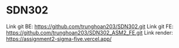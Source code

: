 # SDN302
Link git BE: https://github.com/trunghoan203/SDN302.git 
Link git FE: https://github.com/trunghoan203/SDN302_ASM2_FE.git 
Link render: https://assignment2-sigma-five.vercel.app/ 
